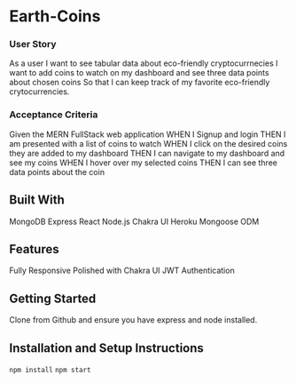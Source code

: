 # Earth-Coins

### User Story 
As a user I want to see tabular data about eco-friendly cryptocurrnecies
I want to add coins to watch on my dashboard and see three data points about chosen coins
So that I can keep track of my favorite eco-friendly crytocurrencies.




### Acceptance Criteria
Given the MERN FullStack web application
WHEN I Signup and login
THEN I am presented with a list of coins to watch
WHEN I click on the desired coins they are added to my dashboard
THEN I can navigate to my dashboard and see my coins 
WHEN I hover over my selected coins
THEN I can see three data points about the coin

## Built With 
MongoDB 
Express
React 
Node.js
Chakra UI
Heroku 
Mongoose ODM

## Features 
Fully Responsive 
Polished with Chakra UI 
JWT Authentication 

## Getting Started
Clone from Github and ensure you have express and node installed. 

## Installation and Setup Instructions 
  ``` npm install ```
  ``` npm start ```
  









